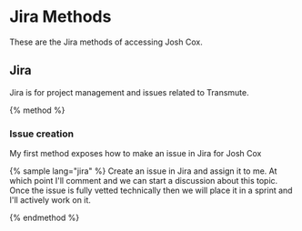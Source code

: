 # Jira Methods

These are the Jira methods of accessing Josh Cox.

## Jira

Jira is for project management and issues related to Transmute.

{% method %}

### Issue creation

My first method exposes how to make an issue in Jira for Josh Cox

{% sample lang="jira" %}
Create an issue in Jira and assign it to me. At which point I'll comment
and we can start a discussion about this topic.  Once the issue is fully
vetted technically then we will place it in a sprint and I'll actively
work on it.

{% endmethod %}
